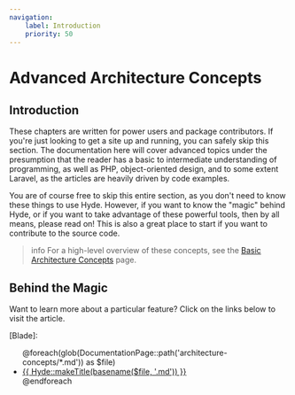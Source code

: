 ```yaml
---
navigation:
    label: Introduction
    priority: 50
---
```


# Advanced Architecture Concepts

## Introduction

These chapters are written for power users and package contributors. If you're just looking to get a site up and running,
you can safely skip this section. The documentation here will cover advanced topics under the presumption that
the reader has a basic to intermediate understanding of programming, as well as PHP, object-oriented design,
and to some extent Laravel, as the articles are heavily driven by code examples.

You are of course free to skip this entire section, as you don't need to know these things to use Hyde.
However, if you want to know the "magic" behind Hyde, or if you want to take advantage of these powerful tools,
then by all means, please read on! This is also a great place to start if you want to contribute to the source code.

>info For a high-level overview of these concepts, see the [Basic Architecture Concepts](core-concepts) page.

## Behind the Magic

Want to learn more about a particular feature? Click on the links below to visit the article.

[//]: # (This would be better suited for a component, but it's a fun experiment for now)
[Blade]: <ul>@foreach(glob(DocumentationPage::path('architecture-concepts/*.md')) as $file) <li> <a href="{{ basename($file, '.md') }}.html"> {{ Hyde::makeTitle(basename($file, '.md')) }} </a> </li> @endforeach</ul>
